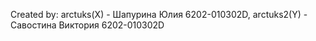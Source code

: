 Created by:
  arctuks(X) - Шапурина Юлия 6202-010302D,
  arctuks2(Y) - Савостина Виктория 6202-010302D
